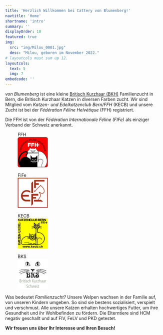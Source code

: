 ```yaml
---
title: 'Herzlich Willkommen bei Cattery von Blumenberg!'
navtitle: 'Home'
shortname: 'intro'
summary: ''
displayOrder: 10
featured: true
img: 
  src: "img/Milou_0001.jpg" 
  desc: "Milou, geboren im November 2022."
# layoutcols must sum up 12.
layoutcols: 
  text: 5
  img: 7
embedcode: ''
---
```


_von Blumenberg_ ist eine kleine <a href="https://fifeweb.org/cats/breeds/british-longhair-shorthair/#:~:text=The%20British%20is%20a%20large,forehead%2C%20round%20tip%20of%20ears." target="_blank">Britisch Kurzhaar (BKH)</a> Familienzucht in Bern, die Britisch Kurzhaar Katzen in diversen Farben zucht.
Wir sind Mitglied vom _Katzen- und Edelkatzenclub Bern/FFH_ (KECB) und unsere Zucht ist bei der _Fédération Féline Helvétique_ (FFH) registriert.

Die FFH ist von der *Fédération Internationale Féline (FIFe)* als einziger Verband der Schweiz anerkannt.

<div class="container bg-light p-2" >
    <div class="row">
            <figure class="col-sm-3">
                <figcaption>FFH</figcaption>
                <a class="icon-link" href="https://www.ffh.ch" target="_blank"><img src="img/FFH_Logo_mittel.jpg" class="img-thumbnail" width="96" height="96" alt=""></a>
            </figure>
            <figure class="col-sm-3">
                <figcaption>FiFe</figcaption>
                <a class="icon-link" href="https://fifeweb.org/" target="_blank"><img src="img/Fife_logo_mittel.jpg" class="img-thumbnail" width="96" height="96" alt=""></a>
            </figure>
            <figure class="col-sm-3">
                <figcaption>KECB</figcaption>
                <a class="icon-link" href="https://www.kecb.ch" target="_blank"><img src="img/KECB_Logo_gelb.jpg" class="img-thumbnail" width="96" height="96" alt=""></a>
            </figure>
            <figure class="col-sm-3">
                <figcaption>BKS</figcaption>
                <a class="icon-link" href="https://www.britisch-kurzhaar.org" target="_blank"><img src="img/Logog_BKS.jpg" class="img-thumbnail" width="96" height="96" alt=""></a>
            </figure>
    </div>
</div>

Was bedeutet _Familienzucht?_ Unsere Welpen wachsen in der Familie auf, von unseren Kindern umgeben. So sind sie bestens sozialisiert, verspielt und verschmust. 
Alle unsere Katzen erhalten hochwertiges Futter, um ihre Gesundheit und ihr Wohlbefinden zu fördern. 
Die Elterntiere sind HCM negativ geschallt und auf FIV, FeLV und PKD getestet.

**Wir freuen uns über Ihr Interesse und Ihren Besuch!**